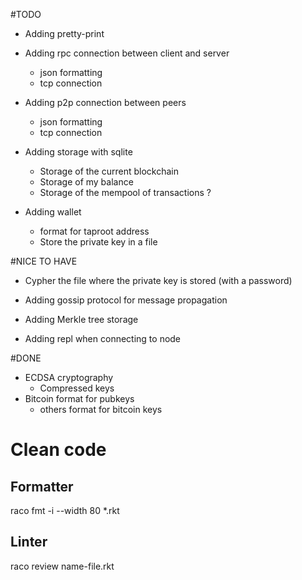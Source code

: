 
#TODO

* Adding pretty-print

* Adding rpc connection between client and server
	* json formatting
	* tcp connection

* Adding p2p connection between peers
	* json formatting
	* tcp connection

* Adding storage with sqlite
	* Storage of the current blockchain
	* Storage of my balance
	* Storage of the mempool of transactions ?
	
* Adding wallet
	* format for taproot address
	* Store the private key in a file

#NICE TO HAVE

* Cypher the file where the private key is stored (with a password)

* Adding gossip protocol for message propagation

* Adding Merkle tree storage

* Adding repl when connecting to node

#DONE

* ECDSA cryptography
	* Compressed keys
* Bitcoin format for pubkeys
	* others format for bitcoin keys

# Clean code

## Formatter
raco fmt -i --width 80 *.rkt

## Linter
raco review name-file.rkt

